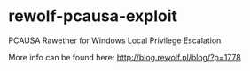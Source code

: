 # rewolf-pcausa-exploit
PCAUSA Rawether for Windows Local Privilege Escalation

More info can be found here: http://blog.rewolf.pl/blog/?p=1778


